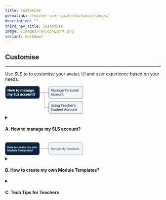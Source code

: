 ```yaml
---
title: Customise
permalink: /teacher-user-guide/customise/index/
description: ""
third_nav_title: Customise
image: /images/FaviconLight.png
variant: markdown
---
```

<h2>Customise</h2>
<hr>
<p>Use SLS to to customise your avatar, UI and user experience based on your needs.</p>
<img alt="Customise" style="width: 50%;" src="/images/2Teacher/Flow-Customise.png">
<details>
 <summary><h4>A. How to manage my SLS account?</h4></summary>
<p>Manage Personal Account</p>
<ul><li><a target="_blank" href="/teacher-user-guide/customise/customise-an-avatar/">(A1,i) Customise an Avatar</a></li>
  <li><a target="_blank" href="/teacher-user-guide/customise/change-display-name/">(A1,ii) Change Display Name</a></li>
  <li><a target="_blank" href="/teacher-user-guide/customise/set-an-alternate-email-address/">(A1,iii) Set an Alternate Email Address</a></li>
  <li><a target="_blank" href="/teacher-user-guide/customise/set-email-notifications/">(A1,iv) Set Email Notifications (New)</a></li>
  <li><a target="_blank" href="/teacher-user-guide/customise/manage-linked-account/">(A1,v) Manage Linked Account</a></li>
  <li><a target="_blank" href="/teacher-user-guide/customise/change-sls-password/">(A1,vi) Change SLS Password</a></li></ul>
<p>Using Teacher's Student Account</p>
<ul><li><a target="_blank" href="/teacher-user-guide/customise/switch-to-student-account/">(A1,vii) Switch to Student Account</a></li>
</ul>
</details>
<br>
  <img style="width: 50%;" alt="Customise" src="/images/2Teacher/Flow_Customise1.svg">
<details>
 <summary><h4>B. How to create my own Module Templates?</h4></summary>
<ul>
  <li><a target="_blank" href="/teacher-user-guide/customise/manage-my-templates/">(B1) Manage My Templates</a></li>
</ul>
</details>
<details>
<summary>
<h4>C. Tech Tips for Teachers</h4>
</summary>
<ol>
<li><p><strong>Must students link their iCON accounts with SLS?</strong></p>
<p> SLS will work with any Google account. However, we recommend students link their student iCON accounts to ensure seamless learning.</p>
</li>
<li><p><strong>If we link to our personal email, is it still possible to still store students' work in Google classroom?</strong></p>
<p> The students’ work will be stored on SLS and not on Google Classroom.</p>
</li>
<li><p><strong>Can we link more than one Google account?</strong></p>
<p> Only one Google account can be linked at a time.</p>
</li>
</ol>
</details>